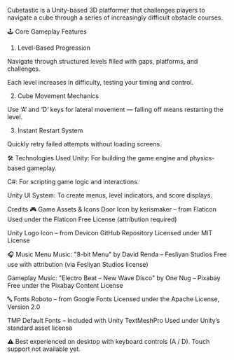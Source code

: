 Cubetastic is a Unity-based 3D platformer that challenges players to navigate a cube through a series of increasingly difficult obstacle courses.

🕹️ Core Gameplay Features
1. Level-Based Progression

Navigate through structured levels filled with gaps, platforms, and challenges.

Each level increases in difficulty, testing your timing and control.

2. Cube Movement Mechanics

Use ‘A’ and ‘D’ keys for lateral movement — ​falling off means restarting the level.

3. Instant Restart System

Quickly retry failed attempts without loading screens.

🛠️ Technologies Used
Unity: For building the game engine and physics-based gameplay.

C#: For scripting game logic and interactions.

Unity UI System: To create menus, level indicators, and score displays.

Credits
🎮 Game Assets & Icons
Door Icon by kerismaker – from Flaticon
Used under the Flaticon Free License (attribution required)

Unity Logo Icon – from Devicon GitHub Repository
Licensed under MIT License

🎧 Music
Menu Music: "8-bit Menu" by David Renda – Fesliyan Studios
Free use with attribution (via Fesliyan Studios license)

Gameplay Music: "Electro Beat – New Wave Disco" by One Nug – Pixabay
Free under the Pixabay Content License

🔤 Fonts
Roboto – from Google Fonts
Licensed under the Apache License, Version 2.0

TMP Default Fonts – Included with Unity TextMeshPro
Used under Unity’s standard asset license

⚠️ Best experienced on desktop with keyboard controls (A / D). Touch support not available yet.​
